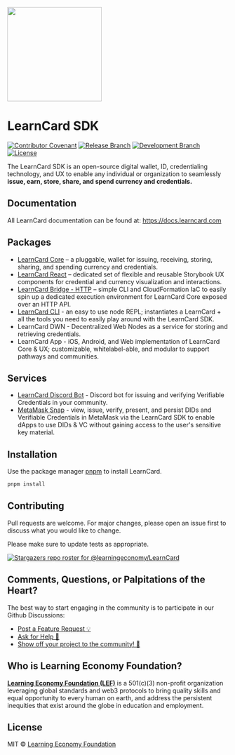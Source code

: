 [<img src="https://user-images.githubusercontent.com/2185016/190510561-294db809-09fd-4771-9749-6c0e0f4144fd.png" width="215"/>](https://learncard.com)

# LearnCard SDK
[![Contributor Covenant](https://img.shields.io/badge/Contributor%20Covenant-2.1-4baaaa.svg)](CODE_OF_CONDUCT.md)
[![Release Branch](https://img.shields.io/badge/release_branch-main-green.svg)](https://github.com/learningeconomy/LearnCard/tree/main)
[![Development Branch](https://img.shields.io/badge/docs-quickstart-green.svg)](https://docs.learncard.com/)
[![License](https://img.shields.io/badge/license-mit-blue.svg)](https://github.com/learningeconomy/LearnCard/blob/main/LICENSE)

The LearnCard SDK is an open-source digital wallet, ID, credentialing technology, and UX to enable any individual or organization to seamlessly **issue, earn, store, share, and spend currency and credentials.**

## Documentation
All LearnCard documentation can be found at:
https://docs.learncard.com



## Packages
- [LearnCard Core](./packages/learn-card-core) – a pluggable, wallet for issuing, receiving, storing, sharing, and spending currency and credentials.
- [LearnCard React](./packages/react-learn-card) – dedicated set of flexible and reusable Storybook UX components for credential and currency visualization and interactions.
- [LearnCard Bridge - HTTP](./packages/learn-card-bridge-http) – simple CLI and CloudFormation IaC to easily spin up a dedicated execution environment for LearnCard Core exposed over an HTTP API.
- [LearnCard CLI](./packages/learn-card-cli) - an easy to use node REPL; instantiates a LearnCard + all the tools you need to easily play around with the LearnCard SDK.
- LearnCard DWN - Decentralized Web Nodes as a service for storing and retrieving credentials.
- LearnCard App - iOS, Android, and Web implementation of LearnCard Core & UX; customizable, whitelabel-able, and modular to support pathways and communities.

## Services
- [LearnCard Discord Bot](./services/learn-card-discord-bot) - Discord bot for issuing and verifying Verifiable Credentials in your community.
- [MetaMask Snap](./services/meta-mask-snap) - view, issue, verify, present, and persist DIDs and Verifiable Credentials in MetaMask via the LearnCard SDK to enable dApps to use DIDs & VC without gaining access to the user's sensitive key material.

## Installation

Use the package manager [pnpm](https://pnpm.io/) to install LearnCard.

```bash
pnpm install
```

## Contributing
Pull requests are welcome. For major changes, please open an issue first to discuss what you would like to change.

Please make sure to update tests as appropriate.

[![Stargazers repo roster for @learningeconomy/LearnCard](https://reporoster.com/stars/learningeconomy/LearnCard)](https://github.com/learningeconomy/LearnCard/stargazers)

## Comments, Questions, or Palpitations of the Heart?
The best way to start engaging in the community is to participate in our Github Discussions: 
- [Post a Feature Request 💡](https://github.com/learningeconomy/LearnCard/discussions/categories/feature-requests)
- [Ask for Help 💖](https://github.com/learningeconomy/LearnCard/discussions/categories/help)
- [Show off your project to the community! 🙌](https://github.com/learningeconomy/LearnCard/discussions/categories/show-and-tell)

## Who is Learning Economy Foundation?

**[Learning Economy Foundation (LEF)](https://www.learningeconomy.io)** is a 501(c)(3) non-profit organization leveraging global standards and web3 protocols to bring quality skills and equal opportunity to every human on earth, and address the persistent inequities that exist around the globe in education and employment. 


## License
MIT © [Learning Economy Foundation](https://www.learningeconomy.io/)
